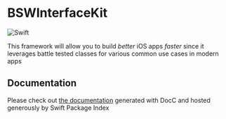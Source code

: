 # BSWInterfaceKit 

![Swift](https://github.com/theleftbit/BSWInterfaceKit/workflows/Swift/badge.svg?branch=develop)

This framework will allow you to build *better* iOS apps *faster* since it leverages battle tested classes for various common use cases in modern apps

## Documentation

Please check out [the documentation](https://swiftpackageindex.com/theleftbit/BSWInterfaceKit/documentation/) generated with DocC and hosted generously by Swift Package Index